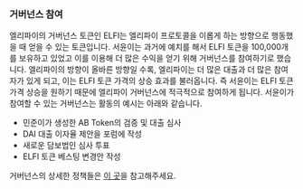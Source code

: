 ### 거버넌스 참여

엘리파이의 거버넌스 토큰인 ELFI는 엘리파이 프로토콜을 이롭게 하는 방향으로 행동했을 때 얻을 수 있는 토큰입니다. 서윤이는 과거에 예치를 해서 ELFI 토큰을 100,000개를 보유하고 있었고 이를 이용해 더 많은 수익을 얻기 위해 거버넌스를 참여하기로 했습니다. 엘리파이의 방향이 올바른 방향일 수록, 엘리파이는 더 많은 대출과 더 많은 참여자가 있게 되고, 이는 ELFI 토큰 가격의 상승 효과를 불러옵니다. 즉 서윤이는 ELFI 토큰 가격 상승을 원하기 때문에 엘리파이 거버넌스에 적극적으로 참여하게 됩니다. 서윤이가 참여할 수 있는 거버넌스는 활동의 예시는 아래와 같습니다.

- 민준이가 생성한 AB Token의 검증 및 대출 심사
- DAI 대출 이자율 제안을 포럼에 작성
- 새로운 담보법인 심사 투표
- ELFI 토큰 베스팅 변경안 작성

거버넌스의 상세한 정책들은 [이 곳](https://guide.elyfi.world/v/korean-2/governance)을 참고해주세요.